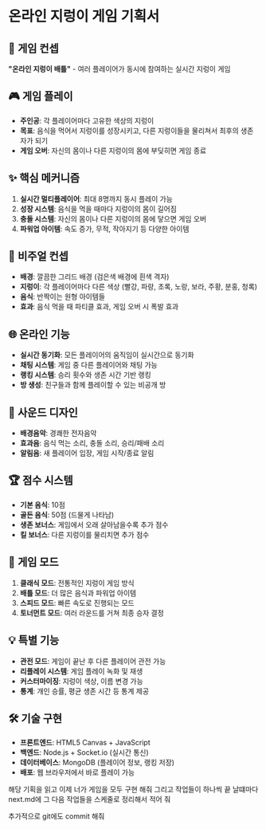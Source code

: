 # 온라인 지렁이 게임 기획서

## 🐛 게임 컨셉
**"온라인 지렁이 배틀"** - 여러 플레이어가 동시에 참여하는 실시간 지렁이 게임

## 🎮 게임 플레이
- **주인공**: 각 플레이어마다 고유한 색상의 지렁이
- **목표**: 음식을 먹어서 지렁이를 성장시키고, 다른 지렁이들을 물리쳐서 최후의 생존자가 되기
- **게임 오버**: 자신의 몸이나 다른 지렁이의 몸에 부딪히면 게임 종료

## ✨ 핵심 메커니즘
1. **실시간 멀티플레이어**: 최대 8명까지 동시 플레이 가능
2. **성장 시스템**: 음식을 먹을 때마다 지렁이의 몸이 길어짐
3. **충돌 시스템**: 자신의 몸이나 다른 지렁이의 몸에 닿으면 게임 오버
4. **파워업 아이템**: 속도 증가, 무적, 작아지기 등 다양한 아이템

## 🎨 비주얼 컨셉
- **배경**: 깔끔한 그리드 배경 (검은색 배경에 흰색 격자)
- **지렁이**: 각 플레이어마다 다른 색상 (빨강, 파랑, 초록, 노랑, 보라, 주황, 분홍, 청록)
- **음식**: 반짝이는 원형 아이템들
- **효과**: 음식 먹을 때 파티클 효과, 게임 오버 시 폭발 효과

## 🌐 온라인 기능
- **실시간 동기화**: 모든 플레이어의 움직임이 실시간으로 동기화
- **채팅 시스템**: 게임 중 다른 플레이어와 채팅 가능
- **랭킹 시스템**: 승리 횟수와 생존 시간 기반 랭킹
- **방 생성**: 친구들과 함께 플레이할 수 있는 비공개 방

## 🎵 사운드 디자인
- **배경음악**: 경쾌한 전자음악
- **효과음**: 음식 먹는 소리, 충돌 소리, 승리/패배 소리
- **알림음**: 새 플레이어 입장, 게임 시작/종료 알림

## 🏆 점수 시스템
- **기본 음식**: 10점
- **골든 음식**: 50점 (드물게 나타남)
- **생존 보너스**: 게임에서 오래 살아남을수록 추가 점수
- **킬 보너스**: 다른 지렁이를 물리치면 추가 점수

## 🎯 게임 모드
1. **클래식 모드**: 전통적인 지렁이 게임 방식
2. **배틀 모드**: 더 많은 음식과 파워업 아이템
3. **스피드 모드**: 빠른 속도로 진행되는 모드
4. **토너먼트 모드**: 여러 라운드를 거쳐 최종 승자 결정

## 💡 특별 기능
- **관전 모드**: 게임이 끝난 후 다른 플레이어 관전 가능
- **리플레이 시스템**: 게임 플레이 녹화 및 재생
- **커스터마이징**: 지렁이 색상, 이름 변경 가능
- **통계**: 개인 승률, 평균 생존 시간 등 통계 제공

## 🛠 기술 구현
- **프론트엔드**: HTML5 Canvas + JavaScript
- **백엔드**: Node.js + Socket.io (실시간 통신)
- **데이터베이스**: MongoDB (플레이어 정보, 랭킹 저장)
- **배포**: 웹 브라우저에서 바로 플레이 가능

해당 기획을 읽고 이제 너가 게임을 모두 구현 해줘 그리고 작업들이 하나씩 끝 날떄마다 next.md에 그 다음 작업들을 스케줄로 정리해서 적어 줘

추가적으로 git에도 commit 해줘

